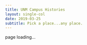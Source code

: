 ```yaml
---
title: UNM Campus Histories
layout: single-col
date: 2019-03-25
subtitle: Pick a place...any place.
---
```


<script src="https://code.jquery.com/jquery-3.2.1.min.js"
  integrity="sha256-hwg4gsxgFZhOsEEamdOYGBf13FyQuiTwlAQgxVSNgt4="
  crossorigin="anonymous"></script>
<script src="https://cdnjs.cloudflare.com/ajax/libs/tether/1.4.0/js/tether.min.js" integrity="sha384-DztdAPBWPRXSA/3eYEEUWrWCy7G5KFbe8fFjk5JAIxUYHKkDx6Qin1DkWx51bBrb" crossorigin="anonymous"></script>
<script src="https://maxcdn.bootstrapcdn.com/bootstrap/4.0.0-alpha.6/js/bootstrap.min.js" integrity="sha384-vBWWzlZJ8ea9aCX4pEW3rVHjgjt7zpkNpZk+02D9phzyeVkE+jo0ieGizqPLForn" crossorigin="anonymous"></script>

<script src="{{site.baseurl}}/js/sheetrock.min.js"></script>
<script src="{{site.baseurl}}/js/directory.js"></script>

<!--Sheetrock expects to be outputting HTML for each row, so here's a place to put it.-->
<div id="sheetrock">page loading...</div>

<div class="container-fluid">
  <div class="row">
    <div class="col-sm-12">
      <div class="cards"></div>
    </div>
  </div>
</div>


<script>
  $( function() {
    console.log($('#sheetrock').html());
    getPages(function(pages) {
        console.log("running callback from getPages.");
        $.each(pages, createCard);
        console.log("done looping through pages.");
      }
    );
  });
</script>
